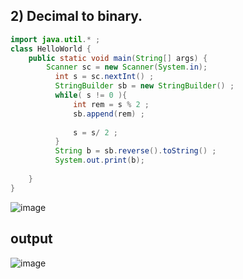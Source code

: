 ## 2) Decimal to binary.
```java
import java.util.* ;
class HelloWorld {
    public static void main(String[] args) {
        Scanner sc = new Scanner(System.in);
          int s = sc.nextInt() ;
          StringBuilder sb = new StringBuilder() ;
          while( s != 0 ){
              int rem = s % 2 ;
              sb.append(rem) ;
              
              s = s/ 2 ;
          }
          String b = sb.reverse().toString() ;
          System.out.print(b);
          
    }
}
```
![image](https://github.com/user-attachments/assets/c020fc4e-467b-4eb6-b436-50e5f74cf7d4) 
## output 
![image](https://github.com/user-attachments/assets/c20a2c86-1b2f-46c8-94c5-f7eeba4fa259)


